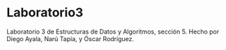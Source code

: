 # Laboratorio3
Laboratorio 3 de Estructuras de Datos y Algoritmos, sección 5. Hecho por Diego Ayala, Narú Tapia, y Óscar Rodríguez.
